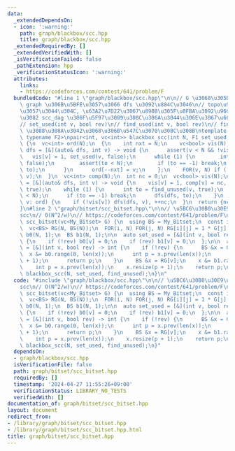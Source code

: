 ```yaml
---
data:
  _extendedDependsOn:
  - icon: ':warning:'
    path: graph/blackbox/scc.hpp
    title: graph/blackbox/scc.hpp
  _extendedRequiredBy: []
  _extendedVerifiedWith: []
  _isVerificationFailed: false
  _pathExtension: hpp
  _verificationStatusIcon: ':warning:'
  attributes:
    links:
    - https://codeforces.com/contest/641/problem/F
  bundledCode: "#line 1 \"graph/blackbox/scc.hpp\"\n\n// G \u3068\u305D\u306E reverse\
    \ graph \u306B\u5BFE\u3057\u3066 dfs \u3092\u884C\u3046\n// topo\u9806\u306F\u6B63\
    \u3057\u3044\u304C, \u63A2\u7D22\u3067\u898B\u305F\u8FBA\u3092\u96C6\u3081\u3066\
    \u3082 scc_dag \u306F\u5F97\u3089\u308C\u306A\u3044\u306E\u3067\u6CE8\u610F\n\
    // set_used(int v, bool rev)\n// find_used(int v, bool rev)\n// find \u306F set\
    \ \u3088\u308A\u3042\u3068\u306B\u547C\u3070\u308C\u308B\ntemplate <typename F1,\
    \ typename F2>\npair<int, vc<int>> blackbox_scc(int N, F1 set_used, F2 find_unused)\
    \ {\n  vc<int> ord(N);\n  {\n    int nxt = N;\n    vc<bool> vis(N);\n    auto\
    \ dfs = [&](auto& dfs, int v) -> void {\n      assert(v < N && !vis[v]);\n   \
    \   vis[v] = 1, set_used(v, false);\n      while (1) {\n        int to = find_unused(v,\
    \ false);\n        assert(to < N);\n        if (to == -1) break;\n        dfs(dfs,\
    \ to);\n      }\n      ord[--nxt] = v;\n    };\n    FOR(v, N) if (!vis[v]) dfs(dfs,\
    \ v);\n  }\n  vc<int> comp(N);\n  int nc = 0;\n  vc<bool> vis(N);\n  auto dfs\
    \ = [&](auto& dfs, int v) -> void {\n    vis[v] = 1, comp[v] = nc, set_used(v,\
    \ true);\n    while (1) {\n      int to = find_unused(v, true);\n      assert(to\
    \ < N);\n      if (to == -1) break;\n      dfs(dfs, to);\n    }\n  };\n  for (auto&&\
    \ v: ord) {\n    if (!vis[v]) dfs(dfs, v), ++nc;\n  }\n  return {nc, comp};\n\
    }\n#line 2 \"graph/bitset/scc_bitset.hpp\"\n\n// \u5BC6\u30B0\u30E9\u30D5\u306E\
    scc\n// O(N^2/w)\n// https://codeforces.com/contest/641/problem/F\npair<int, vc<int>>\
    \ scc_bitset(vc<My_Bitset> G) {\n  using BS = My_Bitset;\n  const int N = len(G);\n\
    \  vc<BS> RG(N, BS(N));\n  FOR(i, N) FOR(j, N) RG[i][j] = 1 * G[j][i];\n\n  BS\
    \ b0(N, 1);\n  BS b1(N, 1);\n\n  auto set_used = [&](int v, bool rev) -> void\
    \ {\n    if (!rev) b0[v] = 0;\n    if (rev) b1[v] = 0;\n  };\n\n  auto find_unused\
    \ = [&](int v, bool rev) -> int {\n    if (!rev) {\n      BS &x = G[v];\n    \
    \  x &= b0.range(0, len(x));\n      int p = x.prev(len(x));\n      x.resize(p\
    \ + 1);\n      return p;\n    }\n    BS &x = RG[v];\n    x &= b1.range(0, len(x));\n\
    \    int p = x.prev(len(x));\n    x.resize(p + 1);\n    return p;\n  };\n  return\
    \ blackbox_scc(N, set_used, find_unused);\n}\n"
  code: "#include \"graph/blackbox/scc.hpp\"\n\n// \u5BC6\u30B0\u30E9\u30D5\u306E\
    scc\n// O(N^2/w)\n// https://codeforces.com/contest/641/problem/F\npair<int, vc<int>>\
    \ scc_bitset(vc<My_Bitset> G) {\n  using BS = My_Bitset;\n  const int N = len(G);\n\
    \  vc<BS> RG(N, BS(N));\n  FOR(i, N) FOR(j, N) RG[i][j] = 1 * G[j][i];\n\n  BS\
    \ b0(N, 1);\n  BS b1(N, 1);\n\n  auto set_used = [&](int v, bool rev) -> void\
    \ {\n    if (!rev) b0[v] = 0;\n    if (rev) b1[v] = 0;\n  };\n\n  auto find_unused\
    \ = [&](int v, bool rev) -> int {\n    if (!rev) {\n      BS &x = G[v];\n    \
    \  x &= b0.range(0, len(x));\n      int p = x.prev(len(x));\n      x.resize(p\
    \ + 1);\n      return p;\n    }\n    BS &x = RG[v];\n    x &= b1.range(0, len(x));\n\
    \    int p = x.prev(len(x));\n    x.resize(p + 1);\n    return p;\n  };\n  return\
    \ blackbox_scc(N, set_used, find_unused);\n}"
  dependsOn:
  - graph/blackbox/scc.hpp
  isVerificationFile: false
  path: graph/bitset/scc_bitset.hpp
  requiredBy: []
  timestamp: '2024-04-27 11:55:26+09:00'
  verificationStatus: LIBRARY_NO_TESTS
  verifiedWith: []
documentation_of: graph/bitset/scc_bitset.hpp
layout: document
redirect_from:
- /library/graph/bitset/scc_bitset.hpp
- /library/graph/bitset/scc_bitset.hpp.html
title: graph/bitset/scc_bitset.hpp
---
```


